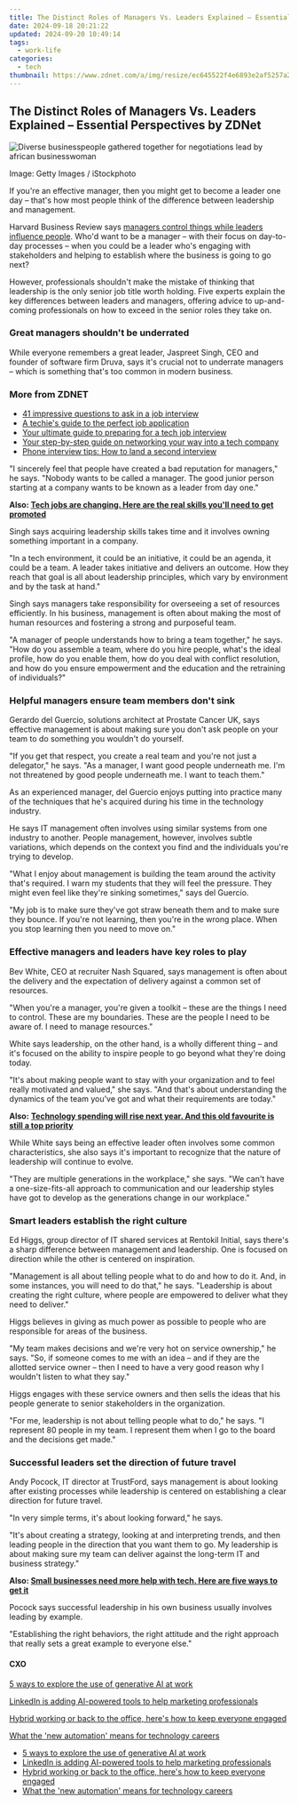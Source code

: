 ```yaml
---
title: The Distinct Roles of Managers Vs. Leaders Explained – Essential Perspectives by ZDNet
date: 2024-09-18 20:21:22
updated: 2024-09-20 10:49:14
tags:
  - work-life
categories:
  - tech
thumbnail: https://www.zdnet.com/a/img/resize/ec645522f4e6893e2af5257a2184881611a64955/2020/03/06/7f1592c2-51f5-44e1-9569-5dea29a5032e/istock-11866039001.jpg?width=278&height=156&fit=crop&auto=webp
---
```


## The Distinct Roles of Managers Vs. Leaders Explained – Essential Perspectives by ZDNet

![Diverse businesspeople gathered together for negotiations lead by african businesswoman](https://www.zdnet.com/a/img/resize/d6447b9e64c90ddd42d6edfb901ecf6cd238819b/2020/03/06/7f1592c2-51f5-44e1-9569-5dea29a5032e/istock-11866039001.jpg?auto=webp&width=1280)

Image: Getty Images / iStockphoto

If you're an effective manager, then you might get to become a leader one day – that's how most people think of the difference between leadership and management.

Harvard Business Review says [managers control things while leaders influence people](https://online.hbs.edu/blog/post/leadership-vs-management). Who'd want to be a manager – with their focus on day-to-day processes – when you could be a leader who's engaging with stakeholders and helping to establish where the business is going to go next?

However, professionals shouldn't make the mistake of thinking that leadership is the only senior job title worth holding. Five experts explain the key differences between leaders and managers, offering advice to up-and-coming professionals on how to exceed in the senior roles they take on.

### **Great managers shouldn't be underrated**

While everyone remembers a great leader, Jaspreet Singh, CEO and founder of software firm Druva, says it's crucial not to underrate managers – which is something that's too common in modern business. 

### More from **ZDNET**

* [41 impressive questions to ask in a job interview](https://www.zdnet.com/article/questions-to-ask-in-an-interview/)
* [A techie's guide to the perfect job application](https://www.zdnet.com/article/tech-job-application-guide/)
* [Your ultimate guide to preparing for a tech job interview](https://www.zdnet.com/article/tech-job-interview-tips/)
* [Your step-by-step guide on networking your way into a tech company](https://www.zdnet.com/article/tech-company-networking-tips/)
* [Phone interview tips: How to land a second interview](https://www.zdnet.com/article/interview-tips-recent-grads/)

"I sincerely feel that people have created a bad reputation for managers," he says. "Nobody wants to be called a manager. The good junior person starting at a company wants to be known as a leader from day one."

**Also: [Tech jobs are changing. Here are the real skills you'll need to get promoted](https://www.zdnet.com/article/tech-jobs-are-changing-here-are-the-real-skills-youll-need-to-get-promoted/)**

Singh says acquiring leadership skills takes time and it involves owning something important in a company.

"In a tech environment, it could be an initiative, it could be an agenda, it could be a team. A leader takes initiative and delivers an outcome. How they reach that goal is all about leadership principles, which vary by environment and by the task at hand." 

Singh says managers take responsibility for overseeing a set of resources efficiently. In his business, management is often about making the most of human resources and fostering a strong and purposeful team.

"A manager of people understands how to bring a team together," he says. "How do you assemble a team, where do you hire people, what's the ideal profile, how do you enable them, how do you deal with conflict resolution, and how do you ensure empowerment and the education and the retraining of individuals?"

### **Helpful managers ensure team members don't sink**

Gerardo del Guercio, solutions architect at Prostate Cancer UK, says effective management is about making sure you don't ask people on your team to do something you wouldn't do yourself. 

"If you get that respect, you create a real team and you're not just a delegator," he says. "As a manager, I want good people underneath me. I'm not threatened by good people underneath me. I want to teach them." 

As an experienced manager, del Guercio enjoys putting into practice many of the techniques that he's acquired during his time in the technology industry. 

He says IT management often involves using similar systems from one industry to another. People management, however, involves subtle variations, which depends on the context you find and the individuals you're trying to develop. 

"What I enjoy about management is building the team around the activity that's required. I warn my students that they will feel the pressure. They might even feel like they're sinking sometimes," says del Guercio.

"My job is to make sure they've got straw beneath them and to make sure they bounce. If you're not learning, then you're in the wrong place. When you stop learning then you need to move on."

### **Effective managers and leaders have key roles to play**

Bev White, CEO at recruiter Nash Squared, says management is often about the delivery and the expectation of delivery against a common set of resources.

"When you're a manager, you're given a toolkit – these are the things I need to control. These are my boundaries. These are the people I need to be aware of. I need to manage resources."

White says leadership, on the other hand, is a wholly different thing – and it's focused on the ability to inspire people to go beyond what they're doing today.

"It's about making people want to stay with your organization and to feel really motivated and valued," she says. "And that's about understanding the dynamics of the team you've got and what their requirements are today." 

**Also:** [**Technology spending will rise next year. And this old favourite is still a top priority**](https://www.zdnet.com/article/technology-spending-will-rise-next-year-and-this-old-favourite-is-still-a-top-priority/)

While White says being an effective leader often involves some common characteristics, she also says it's important to recognize that the nature of leadership will continue to evolve.

"They are multiple generations in the workplace," she says. "We can't have a one-size-fits-all approach to communication and our leadership styles have got to develop as the generations change in our workplace."

### **Smart leaders establish the right culture**

Ed Higgs, group director of IT shared services at Rentokil Initial, says there's a sharp difference between management and leadership. One is focused on direction while the other is centered on inspiration.

"Management is all about telling people what to do and how to do it. And, in some instances, you will need to do that," he says. "Leadership is about creating the right culture, where people are empowered to deliver what they need to deliver."

Higgs believes in giving as much power as possible to people who are responsible for areas of the business.

"My team makes decisions and we're very hot on service ownership," he says. "So, if someone comes to me with an idea – and if they are the allotted service owner – then I need to have a very good reason why I wouldn't listen to what they say."

Higgs engages with these service owners and then sells the ideas that his people generate to senior stakeholders in the organization.

"For me, leadership is not about telling people what to do," he says. "I represent 80 people in my team. I represent them when I go to the board and the decisions get made." 

### **Successful leaders set the direction of future travel**

Andy Pocock, IT director at TrustFord, says management is about looking after existing processes while leadership is centered on establishing a clear direction for future travel. 

"In very simple terms, it's about looking forward," he says. 

"It's about creating a strategy, looking at and interpreting trends, and then leading people in the direction that you want them to go. My leadership is about making sure my team can deliver against the long-term IT and business strategy."

**Also: [Small businesses need more help with tech. Here are five ways to get it](https://www.zdnet.com/article/small-businesses-need-more-help-with-tech-here-are-five-ways-to-get-it/)**

Pocock says successful leadership in his own business usually involves leading by example. 

"Establishing the right behaviors, the right attitude and the right approach that really sets a great example to everyone else." 

#### CXO

[5 ways to explore the use of generative AI at work](https://www.zdnet.com/article/6-ways-business-leaders-are-exploring-generative-ai-at-work/ "5 ways to explore the use of generative AI at work")

[LinkedIn is adding AI-powered tools to help marketing professionals](https://www.zdnet.com/article/linkedin-is-adding-ai-powered-tools-to-help-marketing-professionals/ "LinkedIn is adding AI-powered tools to help marketing professionals")

[Hybrid working or back to the office, here's how to keep everyone engaged](https://www.zdnet.com/article/hybrid-working-or-back-to-the-office-heres-how-to-keep-everyone-engaged/ "Hybrid working or back to the office, here's how to keep everyone engaged")

[What the 'new automation' means for technology careers](https://www.zdnet.com/article/what-the-new-automation-means-for-technology-careers/ "What the 'new automation' means for technology careers")

* [5 ways to explore the use of generative AI at work](https://www.zdnet.com/article/6-ways-business-leaders-are-exploring-generative-ai-at-work/ "5 ways to explore the use of generative AI at work")
* [LinkedIn is adding AI-powered tools to help marketing professionals](https://www.zdnet.com/article/linkedin-is-adding-ai-powered-tools-to-help-marketing-professionals/ "LinkedIn is adding AI-powered tools to help marketing professionals")
* [Hybrid working or back to the office, here's how to keep everyone engaged](https://www.zdnet.com/article/hybrid-working-or-back-to-the-office-heres-how-to-keep-everyone-engaged/ "Hybrid working or back to the office, here's how to keep everyone engaged")
* [What the 'new automation' means for technology careers](https://www.zdnet.com/article/what-the-new-automation-means-for-technology-careers/ "What the 'new automation' means for technology careers")

<ins class="adsbygoogle"
     style="display:block"
     data-ad-format="autorelaxed"
     data-ad-client="ca-pub-7571918770474297"
     data-ad-slot="1223367746"></ins>



<ins class="adsbygoogle"
     style="display:block"
     data-ad-client="ca-pub-7571918770474297"
     data-ad-slot="8358498916"
     data-ad-format="auto"
     data-full-width-responsive="true"></ins>

